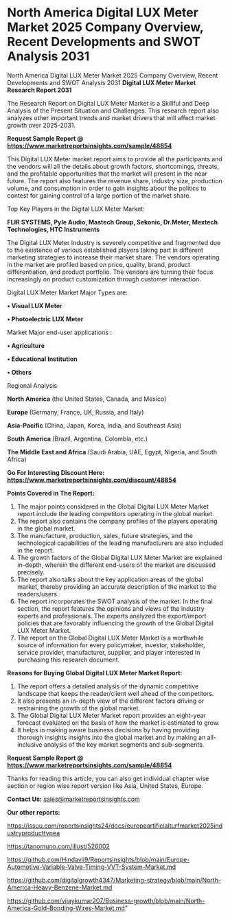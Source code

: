 # North America Digital LUX Meter Market 2025 Company Overview, Recent Developments and SWOT Analysis 2031
North America Digital LUX Meter Market 2025 Company Overview, Recent Developments and SWOT Analysis 2031
<strong>Digital LUX Meter Market Research Report 2031</strong>

The Research Report on Digital LUX Meter Market is a Skillful and Deep Analysis of the Present Situation and Challenges. This research report also analyzes other important trends and market drivers that will affect market growth over 2025-2031.

<strong>Request Sample Report @ <a href=https://www.marketreportsinsights.com/sample/48854>https://www.marketreportsinsights.com/sample/48854</a></strong>

This Digital LUX Meter market report aims to provide all the participants and the vendors will all the details about growth factors, shortcomings, threats, and the profitable opportunities that the market will present in the near future. The report also features the revenue share, industry size, production volume, and consumption in order to gain insights about the politics to contest for gaining control of a large portion of the market share.

Top Key Players in the Digital LUX Meter Market:

<strong>FLIR SYSTEMS, Pyle Audio, Mastech Group, Sekonic, Dr.Meter, Mextech Technologies, HTC Instruments</strong>

The Digital LUX Meter Industry is severely competitive and fragmented due to the existence of various established players taking part in different marketing strategies to increase their market share. The vendors operating in the market are profiled based on price, quality, brand, product differentiation, and product portfolio. The vendors are turning their focus increasingly on product customization through customer interaction.

Digital LUX Meter Market Major Types are:

<strong>•  Visual LUX Meter

•  Photoelectric LUX Meter</strong>

Market Major end-user applications :

<strong>•  Agriculture

•  Educational Institution

•  Others</strong>

Regional Analysis

</u><strong><b>North America</b></strong> (the United States, Canada, and Mexico)

<strong><b>Europe </b></strong>(Germany, France, UK, Russia, and Italy)

<strong><b>Asia-Pacific</b></strong> (China, Japan, Korea, India, and Southeast Asia)

<strong><b>South America</b></strong> (Brazil, Argentina, Colombia, etc.)

<strong><b>The Middle East and Africa</b></strong> (Saudi Arabia, UAE, Egypt, Nigeria, and South Africa)

<strong>Go For Interesting Discount Here: <a href=https://www.marketreportsinsights.com/discount/48854>https://www.marketreportsinsights.com/discount/48854</a></strong>

<strong>Points Covered in The Report:</strong>
<ol>
  <li>The major points considered in the Global Digital LUX Meter Market report include the leading competitors operating in the global market.</li>
  <li>The report also contains the company profiles of the players operating in the global market.</li>
  <li>The manufacture, production, sales, future strategies, and the technological capabilities of the leading manufacturers are also included in the report.</li>
  <li>The growth factors of the Global Digital LUX Meter Market are explained in-depth, wherein the different end-users of the market are discussed precisely.</li>
  <li>The report also talks about the key application areas of the global market, thereby providing an accurate description of the market to the readers/users.</li>
  <li>The report incorporates the SWOT analysis of the market. In the final section, the report features the opinions and views of the industry experts and professionals. The experts analyzed the export/import policies that are favorably influencing the growth of the Global Digital LUX Meter Market.</li>
  <li>The report on the Global Digital LUX Meter Market is a worthwhile source of information for every policymaker, investor, stakeholder, service provider, manufacturer, supplier, and player interested in purchasing this research document.</li>
</ol>
<strong>Reasons for Buying Global Digital LUX Meter Market Report:</strong>

<ol>
  <li>The report offers a detailed analysis of the dynamic competitive landscape that keeps the reader/client well ahead of the competitors.</li>
  <li>It also presents an in-depth view of the different factors driving or restraining the growth of the global market.</li>
  <li>The Global Digital LUX Meter Market report provides an eight-year forecast evaluated on the basis of how the market is estimated to grow.</li>
  <li>It helps in making aware business decisions by having providing thorough insights insights into the global market and by making an all-inclusive analysis of the key market segments and sub-segments.</li>
</ol>
<strong>Request Sample Report @ <a href=https://www.marketreportsinsights.com/sample/48854>https://www.marketreportsinsights.com/sample/48854</a></strong>


Thanks for reading this article; you can also get individual chapter wise section or region wise report version like Asia, United States, Europe.

<strong>Contact Us:</strong>
sales@marketreportsinsights.com

<strong>Our other reports:</strong>

<a href=https://issuu.com/reportsinsights24/docs/europeartificialturfmarket2025industryproducttypea>https://issuu.com/reportsinsights24/docs/europeartificialturfmarket2025industryproducttypea</a>

<a href=https://tanomuno.com/illust/526002>https://tanomuno.com/illust/526002</a>

<a href=https://github.com/Hindavii9/Reportsinsights/blob/main/Europe-Automotive-Variable-Valve-Timing-VVT-System-Market.md>https://github.com/Hindavii9/Reportsinsights/blob/main/Europe-Automotive-Variable-Valve-Timing-VVT-System-Market.md</a>

<a href=https://github.com/digitalgrowth4347/Marketing-strategy/blob/main/North-America-Heavy-Benzene-Market.md>https://github.com/digitalgrowth4347/Marketing-strategy/blob/main/North-America-Heavy-Benzene-Market.md</a>

<a href=https://github.com/vijaykumar207/Business-growth/blob/main/North-America-Gold-Bonding-Wires-Market.md>https://github.com/vijaykumar207/Business-growth/blob/main/North-America-Gold-Bonding-Wires-Market.md</a>"
